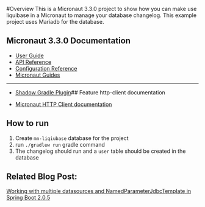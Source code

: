 #Overview
This is a Micronaut 3.3.0 project to show how you can make use liquibase in a Micronaut to manage your database changelog. This example project uses Mariadb for the database.

## Micronaut 3.3.0 Documentation

- [User Guide](https://docs.micronaut.io/3.3.0/guide/index.html)
- [API Reference](https://docs.micronaut.io/3.3.0/api/index.html)
- [Configuration Reference](https://docs.micronaut.io/3.3.0/guide/configurationreference.html)
- [Micronaut Guides](https://guides.micronaut.io/index.html)
---

- [Shadow Gradle Plugin](https://plugins.gradle.org/plugin/com.github.johnrengelman.shadow)## Feature http-client documentation

- [Micronaut HTTP Client documentation](https://docs.micronaut.io/latest/guide/index.html#httpClient)

## How to run
1. Create `mn-liqiubase` database for the project
2. run `./gradlew run` gradle command
3. The changelog should run and a `user` table should be created in the database

## Related Blog Post:
[Working with multiple datasources and NamedParameterJdbcTemplate in Spring Boot 2.0.5](https://www.amuponda.com/2018/10/21/working-with-multiple-datasources-and-namedparameterjdbctemplate-in-spring-boot-2-0-5/)

